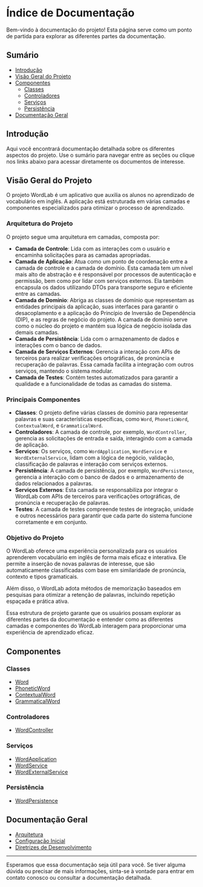 # Índice de Documentação

Bem-vindo à documentação do projeto! Esta página serve como um ponto de partida para explorar as diferentes partes da documentação.

## Sumário

- [Introdução](#introdução)
- [Visão Geral do Projeto](#visão-geral-do-projeto)
- [Componentes](#componentes-de-word)
  - [Classes](#classes)
  - [Controladores](#controladores)
  - [Serviços](#serviços)
  - [Persistência](#persistência)
- [Documentação Geral](#documentação-geral)

## Introdução

Aqui você encontrará documentação detalhada sobre os diferentes aspectos do projeto. Use o sumário para navegar entre as seções ou clique nos links abaixo para acessar diretamente os documentos de interesse.

## Visão Geral do Projeto

O projeto WordLab é um aplicativo que auxilia os alunos no aprendizado de vocabulário em inglês. A aplicação está estruturada em várias camadas e componentes especializados para otimizar o processo de aprendizado.

### Arquitetura do Projeto

O projeto segue uma arquitetura em camadas, composta por:

- **Camada de Controle**: Lida com as interações com o usuário e encaminha solicitações para as camadas apropriadas.
- **Camada de Aplicação**: Atua como um ponto de coordenação entre a camada de controle e a camada de domínio. Esta camada tem um nível mais alto de abstração e é responsável por processos de autenticação e permissão, bem como por lidar com serviços externos. Ela também encapsula os dados utilizando DTOs para transporte seguro e eficiente entre as camadas.
- **Camada de Domínio**: Abriga as classes de domínio que representam as entidades principais da aplicação, suas interfaces para garantir o desacoplamento e a aplicação do Princípio de Inversão de Dependência (DIP), e as regras de negócio do projeto. A camada de domínio serve como o núcleo do projeto e mantém sua lógica de negócio isolada das demais camadas.
- **Camada de Persistência**: Lida com o armazenamento de dados e interações com o banco de dados.
- **Camada de Serviços Externos**: Gerencia a interação com APIs de terceiros para realizar verificações ortográficas, de pronúncia e recuperação de palavras. Essa camada facilita a integração com outros serviços, mantendo o sistema modular.
- **Camada de Testes**: Contém testes automatizados para garantir a qualidade e a funcionalidade de todas as camadas do sistema.

### Principais Componentes

- **Classes**: O projeto define várias classes de domínio para representar palavras e suas características específicas, como `Word`, `PhoneticWord`, `ContextualWord`, e `GrammaticalWord`.
- **Controladores**: A camada de controle, por exemplo, `WordController`, gerencia as solicitações de entrada e saída, interagindo com a camada de aplicação.
- **Serviços**: Os serviços, como `WordApplication`, `WordService` e `WordExternalService`, lidam com a lógica de negócio, validação, classificação de palavras e interação com serviços externos.
- **Persistência**: A camada de persistência, por exemplo, `WordPersistence`, gerencia a interação com o banco de dados e o armazenamento de dados relacionados a palavras.
- **Serviços Externos**: Esta camada se responsabiliza por integrar o WordLab com APIs de terceiros para verificações ortográficas, de pronúncia e recuperação de palavras.
- **Testes**: A camada de testes compreende testes de integração, unidade e outros necessários para garantir que cada parte do sistema funcione corretamente e em conjunto.

### Objetivo do Projeto

O WordLab oferece uma experiência personalizada para os usuários aprenderem vocabulário em inglês de forma mais eficaz e interativa. Ele permite a inserção de novas palavras de interesse, que são automaticamente classificadas com base em similaridade de pronúncia, contexto e tipos gramaticais.

Além disso, o WordLab adota métodos de memorização baseados em pesquisas para otimizar a retenção de palavras, incluindo repetição espaçada e prática ativa.

Essa estrutura de projeto garante que os usuários possam explorar as diferentes partes da documentação e entender como as diferentes camadas e componentes do WordLab interagem para proporcionar uma experiência de aprendizado eficaz.

## Componentes

### Classes

- [Word](./word/Domain/Word.md)
- [PhoneticWord](./word/Domain/Word.md#PhoneticWord)
- [ContextualWord](./word/Domain/Word.md#ContextualWord)
- [GrammaticalWord](./word/Domain/Word.md#GrammaticalWord)

### Controladores

- [WordController](./word/controllers/WordController.md)

### Serviços

- [WordApplication](./word/services/WordApplication.md)
- [WordService](./word/services/WordService.md)
- [WordExternalService](./word/services/WordExternalService.md)

### Persistência

- [WordPersistence](./word/persistence/WordPersistence.md)

## Documentação Geral

- [Arquitetura](./general/architecture.md)
- [Configuração Inicial](./general/setup.md)
- [Diretrizes de Desenvolvimento](./general/guidelines.md)

---

Esperamos que essa documentação seja útil para você. Se tiver alguma dúvida ou precisar de mais informações, sinta-se à vontade para entrar em contato conosco ou consultar a documentação detalhada.
